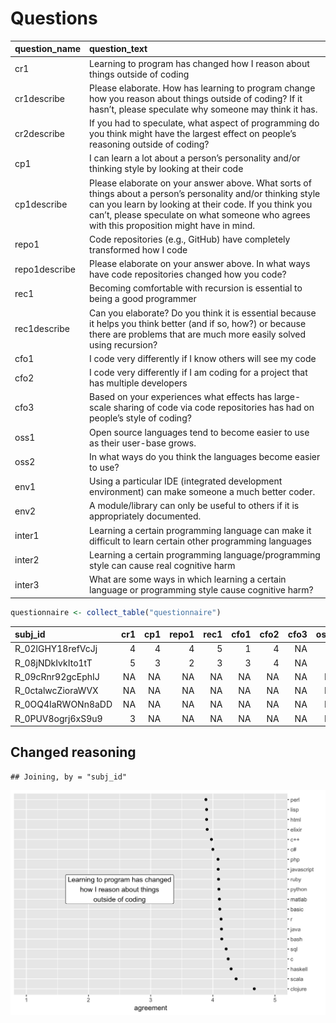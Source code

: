 # Questions

| question\_name | question\_text                                                                                                                                                                                                                                                       |
| :------------- | :------------------------------------------------------------------------------------------------------------------------------------------------------------------------------------------------------------------------------------------------------------------- |
| cr1            | Learning to program has changed how I reason about things outside of coding                                                                                                                                                                                          |
| cr1describe    | Please elaborate. How has learning to program change how you reason about things outside of coding? If it hasn’t, please speculate why someone may think it has.                                                                                                     |
| cr2describe    | If you had to speculate, what aspect of programming do you think might have the largest effect on people’s reasoning outside of coding?                                                                                                                              |
| cp1            | I can learn a lot about a person’s personality and/or thinking style by looking at their code                                                                                                                                                                        |
| cp1describe    | Please elaborate on your answer above. What sorts of things about a person’s personality and/or thinking style can you learn by looking at their code. If you think you can’t, please speculate on what someone who agrees with this proposition might have in mind. |
| repo1          | Code repositories (e.g., GitHub) have completely transformed how I code                                                                                                                                                                                              |
| repo1describe  | Please elaborate on your answer above. In what ways have code repositories changed how you code?                                                                                                                                                                     |
| rec1           | Becoming comfortable with recursion is essential to being a good programmer                                                                                                                                                                                          |
| rec1describe   | Can you elaborate? Do you think it is essential because it helps you think better (and if so, how?) or because there are problems that are much more easily solved using recursion?                                                                                  |
| cfo1           | I code very differently if I know others will see my code                                                                                                                                                                                                            |
| cfo2           | I code very differently if I am coding for a project that has multiple developers                                                                                                                                                                                    |
| cfo3           | Based on your experiences what effects has large-scale sharing of code via code repositories has had on people’s style of coding?                                                                                                                                    |
| oss1           | Open source languages tend to become easier to use as their user-base grows.                                                                                                                                                                                         |
| oss2           | In what ways do you think the languages become easier to use?                                                                                                                                                                                                        |
| env1           | Using a particular IDE (integrated development environment) can make someone a much better coder.                                                                                                                                                                    |
| env2           | A module/library can only be useful to others if it is appropriately documented.                                                                                                                                                                                     |
| inter1         | Learning a certain programming language can make it difficult to learn certain other programming languages                                                                                                                                                           |
| inter2         | Learning a certain programming language/programming style can cause real cognitive harm                                                                                                                                                                              |
| inter3         | What are some ways in which learning a certain language or programming style cause cognitive harm?                                                                                                                                                                   |

``` r
questionnaire <- collect_table("questionnaire")
```

| subj\_id           | cr1 | cp1 | repo1 | rec1 | cfo1 | cfo2 | cfo3 | oss1 | oss2 | env1 | env2 | inter1 | inter2 | inter3 |
| :----------------- | --: | --: | ----: | ---: | ---: | ---: | ---: | ---: | ---: | ---: | ---: | -----: | -----: | -----: |
| R\_02lGHY18refVcJj |   4 |   4 |     4 |    5 |    1 |    4 |   NA |    2 |   NA |    2 |    4 |      1 |      3 |     NA |
| R\_08jNDkIvkIto1tT |   5 |   3 |     2 |    3 |    3 |    4 |   NA |    3 |   NA |    2 |    4 |      4 |      4 |     NA |
| R\_09cRnr92gcEphIJ |  NA |  NA |    NA |   NA |   NA |   NA |   NA |   NA |   NA |   NA |   NA |     NA |     NA |     NA |
| R\_0ctalwcZioraWVX |  NA |  NA |    NA |   NA |   NA |   NA |   NA |   NA |   NA |   NA |   NA |     NA |     NA |     NA |
| R\_0OQ4IaRWONn8aDD |  NA |  NA |    NA |   NA |   NA |   NA |   NA |   NA |   NA |   NA |   NA |     NA |     NA |     NA |
| R\_0PUV8ogrj6xS9u9 |   3 |  NA |    NA |   NA |   NA |   NA |   NA |   NA |   NA |   NA |   NA |     NA |     NA |     NA |

## Changed reasoning

    ## Joining, by = "subj_id"

![](questionnaire_files/figure-gfm/changed-reasoning-1.png)<!-- -->
